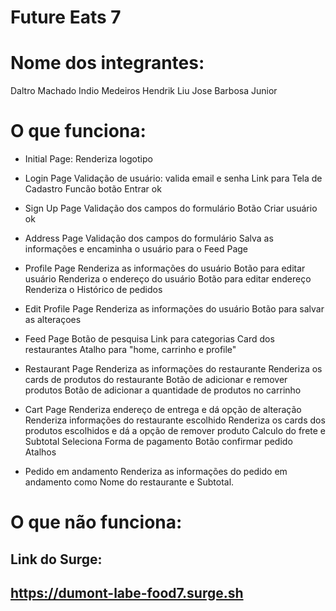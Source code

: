 # Future Eats 7

# Nome dos integrantes: 
Daltro Machado
Indio Medeiros
Hendrik Liu
Jose Barbosa Junior


# O que funciona:
* Initial Page:
Renderiza logotipo


* Login Page
Validação de usuário: valida email e senha
Link para Tela de Cadastro
Funcão botão Entrar ok


* Sign Up Page
Validação dos campos do formulário
Botão Criar usuário ok


* Address Page
Validação dos campos do formulário
Salva as informações e encaminha o usuário para o Feed Page


* Profile Page
Renderiza as informações do usuário
Botão para editar usuário
Renderiza o endereço do usuário
Botão para editar endereço
Renderiza o Histórico de pedidos


* Edit Profile Page
Renderiza as informações do usuário
Botão para salvar as alteraçoes


* Feed Page
Botão de pesquisa
Link para categorias 
Card dos restaurantes
Atalho para "home, carrinho e profile"


* Restaurant Page 
Renderiza as informações do restaurante
Renderiza os cards de produtos do restaurante
Botão de adicionar e remover produtos
Botão de adicionar a quantidade de produtos no carrinho


* Cart Page
Renderiza endereço de entrega e dá opção de alteração
Renderiza informações do restaurante escolhido
Renderiza os cards dos  produtos escolhidos e dá a opção de remover produto 
Calculo do frete e Subtotal
Seleciona Forma de pagamento
Botão confirmar pedido
Atalhos


* Pedido em andamento
Renderiza as informações do pedido em andamento como Nome do restaurante e Subtotal.

# O que não funciona: 


## Link do Surge: 
<https://dumont-labe-food7.surge.sh>
---
